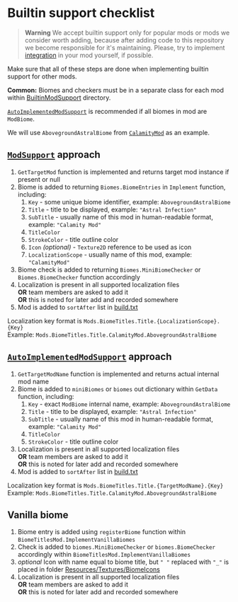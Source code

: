 # Builtin support checklist
> **Warning**
> We accept builtin support only for popular mods or mods we consider worth adding, because after adding code to this repository we become responsible for it's maintaining. Please, try to implement [integration](IntegrationGuide.md) in your mod yourself, if possible.

Make sure that all of these steps are done when implementing builtin support for other mods.

**Common:** Biomes and checkers must be in a separate class for each mod within [BuiltinModSupport](BuiltinModSupport) directory.

[`AutoImplementedModSupport`](BuiltinModSupport/AutoImplementedModSupport.cs) is recommended if all biomes in mod are `ModBiome`.

We will use `AbovegroundAstralBiome` from [`CalamityMod`](BuiltinModSupport/BuiltinCalamityMod.cs) as an example.

## [`ModSupport`](BuiltinModSupport/ModSupport.cs) approach

1. `GetTargetMod` function is implemented and returns target mod instance if present or null
2. Biome is added to returning `Biomes.BiomeEntries` in `Implement` function, including:
   1. `Key` - some unique biome identifier, example: `AbovegroundAstralBiome`
   2. `Title` - title to be displayed, example: `"Astral Infection"`
   3. `SubTitle` - usually name of this mod in human-readable format, example: `"Calamity Mod"`
   4. `TitleColor`
   5. `StrokeColor` - title outline color
   6. `Icon` *(optional)* - `Texture2D` reference to be used as icon
   7. `LocalizationScope` - usually name of this mod, example: `"CalamityMod"`
2. Biome check is added to returning `Biomes.MiniBiomeChecker` or `Biomes.BiomeChecker` function accordingly
3. Localization is present in all supported localization files
   <br>**OR** team members are asked to add it
   <br>**OR** this is noted for later add and recorded somewhere
4. Mod is added to `sortAfter` list in [build.txt](build.txt)

Localization key format is `Mods.BiomeTitles.Title.{LocalizationScope}.{Key}`
<br>Example: `Mods.BiomeTitles.Title.CalamityMod.AbovegroundAstralBiome`

## [`AutoImplementedModSupport`](BuiltinModSupport/AutoImplementedModSupport.cs) approach
1. `GetTargetModName` function is implemented and returns actual internal mod name
2. Biome is added to `miniBiomes` or `biomes` out dictionary within `GetData` function, including:
   1. `Key` - exact `ModBiome` internal name, example: `AbovegroundAstralBiome`
   2. `Title` - title to be displayed, example: `"Astral Infection"`
   3. `SubTitle` - usually name of this mod in human-readable format, example: `"Calamity Mod"`
   4. `TitleColor`
   5. `StrokeColor` - title outline color
3. Localization is present in all supported localization files
   <br>**OR** team members are asked to add it
   <br>**OR** this is noted for later add and recorded somewhere
4. Mod is added to `sortAfter` list in [build.txt](build.txt)

Localization key format is `Mods.BiomeTitles.Title.{TargetModName}.{Key}`
<br>Example: `Mods.BiomeTitles.Title.CalamityMod.AbovegroundAstralBiome`

## Vanilla biome
1. Biome entry is added using `registerBiome` function within `BiomeTitlesMod.ImplementVanillaBiomes`
2. Check is added to `biomes.MiniBiomeChecker` or `biomes.BiomeChecker` accordingly within `BiomeTitlesMod.ImplementVanillaBiomes`
3. _optional_ Icon with name equal to biome title, but `" "` replaced with `"_"` is placed in folder [Resources/Textures/BiomeIcons](Resources/Textures/BiomeIcons)
4. Localization is present in all supported localization files
   <br>**OR** team members are asked to add it
   <br>**OR** this is noted for later add and recorded somewhere